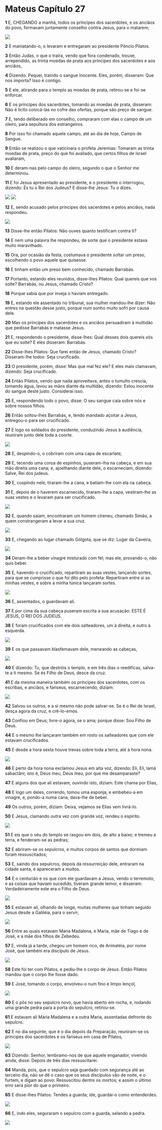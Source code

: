 # Mateus Capítulo 27

**1** 	E, CHEGANDO a manhã, todos os príncipes dos sacerdotes, e os anciãos do povo, formavam juntamente conselho contra Jesus, para o matarem;

![](../Images/SweetPublishing/40-27-1.jpg) 

**2** 	E maniatando-o, o levaram e entregaram ao presidente Pôncio Pilatos.

**3** 	Então Judas, o que o traíra, vendo que fora condenado, trouxe, arrependido, as trinta moedas de prata aos príncipes dos sacerdotes e aos anciãos,

**4** 	Dizendo: Pequei, traindo o sangue inocente. Eles, porém, disseram: Que nos importa? Isso é contigo.

**5** 	E ele, atirando para o templo as moedas de prata, retirou-se e foi-se enforcar.

**6** 	E os príncipes dos sacerdotes, tomando as moedas de prata, disseram: Não é lícito colocá-las no cofre das ofertas, porque são preço de sangue.

**7** 	E, tendo deliberado em conselho, compraram com elas o campo de um oleiro, para sepultura dos estrangeiros.

**8** 	Por isso foi chamado aquele campo, até ao dia de hoje, Campo de Sangue.

**9** 	Então se realizou o que vaticinara o profeta Jeremias: Tomaram as trinta moedas de prata, preço do que foi avaliado, que certos filhos de Israel avaliaram,

**10** 	E deram-nas pelo campo do oleiro, segundo o que o Senhor me determinou.

**11** 	E foi Jesus apresentado ao presidente, e o presidente o interrogou, dizendo: És tu o Rei dos Judeus? E disse-lhe Jesus: Tu o dizes.

![](../Images/SweetPublishing/40-27-2.jpg) ![](../Images/SweetPublishing/40-27-3.jpg) 

**12** 	E, sendo acusado pelos príncipes dos sacerdotes e pelos anciãos, nada respondeu.

![](../Images/SweetPublishing/40-27-4.jpg) 

**13** 	Disse-lhe então Pilatos: Não ouves quanto testificam contra ti?

**14** 	E nem uma palavra lhe respondeu, de sorte que o presidente estava muito maravilhado.

**15** 	Ora, por ocasião da festa, costumava o presidente soltar um preso, escolhendo o povo aquele que quisesse.

**16** 	E tinham então um preso bem conhecido, chamado Barrabás.

**17** 	Portanto, estando eles reunidos, disse-lhes Pilatos: Qual quereis que vos solte? Barrabás, ou Jesus, chamado Cristo?

**18** 	Porque sabia que por inveja o haviam entregado.

**19** 	E, estando ele assentado no tribunal, sua mulher mandou-lhe dizer: Não entres na questão desse justo, porque num sonho muito sofri por causa dele.

**20** 	Mas os príncipes dos sacerdotes e os anciãos persuadiram à multidão que pedisse Barrabás e matasse Jesus.

**21** 	E, respondendo o presidente, disse-lhes: Qual desses dois quereis vós que eu solte? E eles disseram: Barrabás.

**22** 	Disse-lhes Pilatos: Que farei então de Jesus, chamado Cristo? Disseram-lhe todos: Seja crucificado.

**23** 	O presidente, porém, disse: Mas que mal fez ele? E eles mais clamavam, dizendo: Seja crucificado.

**24** 	Então Pilatos, vendo que nada aproveitava, antes o tumulto crescia, tomando água, lavou as mãos diante da multidão, dizendo: Estou inocente do sangue deste justo. Considerai isso.

**25** 	E, respondendo todo o povo, disse: O seu sangue caia sobre nós e sobre nossos filhos.

**26** 	Então soltou-lhes Barrabás, e, tendo mandado açoitar a Jesus, entregou-o para ser crucificado.

**27** 	E logo os soldados do presidente, conduzindo Jesus à audiência, reuniram junto dele toda a coorte.

![](../Images/SweetPublishing/40-27-5.jpg) 

**28** 	E, despindo-o, o cobriram com uma capa de escarlate;

**29** 	E, tecendo uma coroa de espinhos, puseram-lha na cabeça, e em sua mão direita uma cana; e, ajoelhando diante dele, o escarneciam, dizendo: Salve, Rei dos judeus.

**30** 	E, cuspindo nele, tiraram-lhe a cana, e batiam-lhe com ela na cabeça.

**31** 	E, depois de o haverem escarnecido, tiraram-lhe a capa, vestiram-lhe as suas vestes e o levaram para ser crucificado.

![](../Images/SweetPublishing/40-27-8.jpg) 

**32** 	E, quando saíam, encontraram um homem cireneu, chamado Simão, a quem constrangeram a levar a sua cruz.

![](../Images/SweetPublishing/40-27-9.jpg) 

**33** 	E, chegando ao lugar chamado Gólgota, que se diz: Lugar da Caveira,

![](../Images/SweetPublishing/40-27-10.jpg) 

**34** 	Deram-lhe a beber vinagre misturado com fel; mas ele, provando-o, não quis beber.

**35** 	E, havendo-o crucificado, repartiram as suas vestes, lançando sortes, para que se cumprisse o que foi dito pelo profeta: Repartiram entre si as minhas vestes, e sobre a minha túnica lançaram sortes.

![](../Images/SweetPublishing/40-27-11.jpg) 

**36** 	E, assentados, o guardavam ali.

**37** 	E por cima da sua cabeça puseram escrita a sua acusação: ESTE É JESUS, O REI DOS JUDEUS.

**38** 	E foram crucificados com ele dois salteadores, um à direita, e outro à esquerda.

![](../Images/SweetPublishing/40-27-12.jpg) 

**39** 	E os que passavam blasfemavam dele, meneando as cabeças,

![](../Images/SweetPublishing/40-27-13.jpg) 

**40** 	E dizendo: Tu, que destróis o templo, e em três dias o reedificas, salva-te a ti mesmo. Se és Filho de Deus, desce da cruz.

**41** 	E da mesma maneira também os príncipes dos sacerdotes, com os escribas, e anciãos, e fariseus, escarnecendo, diziam:

![](../Images/SweetPublishing/40-27-14.jpg) 

**42** 	Salvou os outros, e a si mesmo não pode salvar-se. Se é o Rei de Israel, desça agora da cruz, e crê-lo-emos.

**43** 	Confiou em Deus; livre-o agora, se o ama; porque disse: Sou Filho de Deus.

**44** 	E o mesmo lhe lançaram também em rosto os salteadores que com ele estavam crucificados.

**45** 	E desde a hora sexta houve trevas sobre toda a terra, até à hora nona.

![](../Images/SweetPublishing/40-27-15.jpg) 

**46** 	E perto da hora nona exclamou Jesus em alta voz, dizendo: Eli, Eli, lamá sabactâni; isto é, Deus meu, Deus meu, por que me desamparaste?

**47** 	E alguns dos que ali estavam, ouvindo isto, diziam: Este chama por Elias,

**48** 	E logo um deles, correndo, tomou uma esponja, e embebeu-a em vinagre, e, pondo-a numa cana, dava-lhe de beber.

**49** 	Os outros, porém, diziam: Deixa, vejamos se Elias vem livrá-lo.

**50** 	E Jesus, clamando outra vez com grande voz, rendeu o espírito.

![](../Images/SweetPublishing/40-27-16.jpg) 

**51** 	E eis que o véu do templo se rasgou em dois, de alto a baixo; e tremeu a terra, e fenderam-se as pedras;

**52** 	E abriram-se os sepulcros, e muitos corpos de santos que dormiam foram ressuscitados;

**53** 	E, saindo dos sepulcros, depois da ressurreição dele, entraram na cidade santa, e apareceram a muitos.

**54** 	E o centurião e os que com ele guardavam a Jesus, vendo o terremoto, e as coisas que haviam sucedido, tiveram grande temor, e disseram: Verdadeiramente este era o Filho de Deus.

![](../Images/SweetPublishing/40-27-18.jpg) 

**55** 	E estavam ali, olhando de longe, muitas mulheres que tinham seguido Jesus desde a Galiléia, para o servir;

![](../Images/SweetPublishing/40-27-17.jpg) 

**56** 	Entre as quais estavam Maria Madalena, e Maria, mãe de Tiago e de José, e a mãe dos filhos de Zebedeu.

**57** 	E, vinda já a tarde, chegou um homem rico, de Arimatéia, por nome José, que também era discípulo de Jesus.

![](../Images/SweetPublishing/40-27-19.jpg) 

**58** 	Este foi ter com Pilatos, e pediu-lhe o corpo de Jesus. Então Pilatos mandou que o corpo lhe fosse dado.

**59** 	E José, tomando o corpo, envolveu-o num fino e limpo lençol,

![](../Images/SweetPublishing/40-27-20.jpg) 

**60** 	E o pôs no seu sepulcro novo, que havia aberto em rocha, e, rodando uma grande pedra para a porta do sepulcro, retirou-se.

**61** 	E estavam ali Maria Madalena e a outra Maria, assentadas defronte do sepulcro.

**62** 	E no dia seguinte, que é o dia depois da Preparação, reuniram-se os príncipes dos sacerdotes e os fariseus em casa de Pilatos,

![](../Images/SweetPublishing/40-27-21.jpg) 

**63** 	Dizendo: Senhor, lembramo-nos de que aquele enganador, vivendo ainda, disse: Depois de três dias ressuscitarei.

**64** 	Manda, pois, que o sepulcro seja guardado com segurança até ao terceiro dia, não se dê o caso que os seus discípulos vão de noite, e o furtem, e digam ao povo: Ressuscitou dentre os mortos; e assim o último erro será pior do que o primeiro.

**65** 	E disse-lhes Pilatos: Tendes a guarda; ide, guardai-o como entenderdes.

![](../Images/SweetPublishing/40-27-22.jpg) 

**66** 	E, indo eles, seguraram o sepulcro com a guarda, selando a pedra.

![](../Images/SweetPublishing/40-27-23.jpg) 

